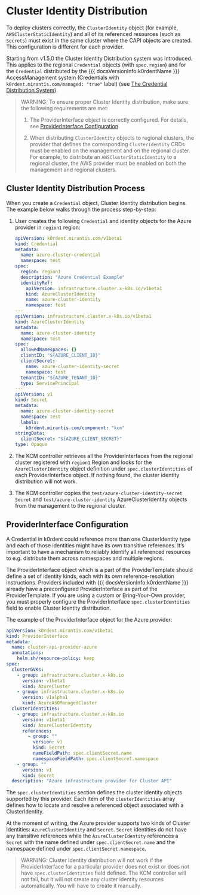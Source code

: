 # Cluster Identity Distribution

To deploy clusters correctly, the `ClusterIdentity` object (for example, `AWSClusterStaticIdentity`) and all of its
referenced resources (such as `Secrets`) must exist in the same cluster where the CAPI objects are created.
This configuration is different for each provider.

Starting from v1.5.0 the Cluster Identity Distribution system was introduced. This applies to the regional `Credential`
objects (with `spec.region`) and for the `Credential` distributed by the {{{ docsVersionInfo.k0rdentName }}}
AccessManagement system (Credentials with `k0rdent.mirantis.com/managed: "true"` label)
(see [The Credential Distribution System](credentials-propagation.md#the-credential-distribution-system)).

> WARNING:
> To ensure proper Cluster Identity distribution, make sure the following requirements are met:
> 
> 1. The ProviderInterface object is correctly configured. For details, see 
> [ProviderInterface Configuration](#providerinterface-configuration).
> 
> 2. When distributing `ClusterIdentity` objects to regional clusters, the provider that defines the corresponding
> `ClusterIdentity` CRDs must be enabled on the management and on the regional cluster. For example, to distribute
> an `AWSClusterStaticIdentity` to a regional cluster, the AWS provider must be enabled on both the
> management and regional clusters.

## Cluster Identity Distribution Process

When you create a `Credential` object, Cluster Identity distribution begins. The example below walks through
the process step-by-step:

1. User creates the following `Credential` and identity objects for the Azure provider in `region1` region:

    ```yaml
    apiVersion: k0rdent.mirantis.com/v1beta1
    kind: Credential
    metadata:
      name: azure-cluster-credential
      namespace: test
    spec:
      region: region1
      description: "Azure Credential Example"
      identityRef:
        apiVersion: infrastructure.cluster.x-k8s.io/v1beta1
        kind: AzureClusterIdentity
        name: azure-cluster-identity
        namespace: test
    ---
    apiVersion: infrastructure.cluster.x-k8s.io/v1beta1
    kind: AzureClusterIdentity
    metadata:
      name: azure-cluster-identity
      namespace: test
    spec:
      allowedNamespaces: {}
      clientID: "${AZURE_CLIENT_ID}"
      clientSecret:
        name: azure-cluster-identity-secret
        namespace: test
      tenantID: "${AZURE_TENANT_ID}"
      type: ServicePrincipal
    ---
    apiVersion: v1
    kind: Secret
    metadata:
      name: azure-cluster-identity-secret
      namespace: test
      labels:
        k0rdent.mirantis.com/component: "kcm"
    stringData:
      clientSecret: "${AZURE_CLIENT_SECRET}"
    type: Opaque
    ```
   
2. The KCM controller retrieves all the ProviderInterfaces from the regional cluster registered with `region1` Region
and looks for the `AzureClusterIdentity` object definition under `spec.clusterIdentities` of each ProviderInterface
object. If nothing found, the cluster identity distribution will not work.

3. The KCM controller copies the `test/azure-cluster-identity-secret` `Secret` and `test/azure-cluster-identity`
AzureClusterIdentity objects from the management to the regional cluster.

## ProviderInterface Configuration

A Credential in k0rdent could reference more than one ClusterIdentity type and each of those identities might have
its own transitive references.
It’s important to have a mechanism to reliably identify all referenced resources to e.g. distribute them across
namespaces and multiple regions.

The ProviderInterface object which is a part of the ProviderTemplate should define a set of identity kinds, each
with its own reference-resolution instructions. Providers included with {{{ docsVersionInfo.k0rdentName }}} already
have a preconfigured ProviderInterface as part of the ProviderTemplate. If you are using a custom or Bring-Your-Own
provider, you must properly configure the ProviderInterface `spec.clusterIdentities` field to enable Cluster
Identity distribution.

The example of the ProviderInterface object for the Azure provider:

```yaml
apiVersion: k0rdent.mirantis.com/v1beta1
kind: ProviderInterface
metadata:
  name: cluster-api-provider-azure
  annotations:
    helm.sh/resource-policy: keep
spec:
  clusterGVKs:
    - group: infrastructure.cluster.x-k8s.io
      version: v1beta1
      kind: AzureCluster
    - group: infrastructure.cluster.x-k8s.io
      version: v1alpha1
      kind: AzureASOManagedCluster
  clusterIdentities:
    - group: infrastructure.cluster.x-k8s.io
      version: v1beta1
      kind: AzureClusterIdentity
      references:
        - group: ""
          version: v1
          kind: Secret
          nameFieldPath: spec.clientSecret.name
          namespaceFieldPath: spec.clientSecret.namespace
    - group: ""
      version: v1
      kind: Secret
  description: "Azure infrastructure provider for Cluster API"
```

The `spec.clusterIdentities` section defines the cluster identity objects supported by this provider. Each item
of the `clusterIdentities` array defines how to locate and resolve a referenced object associated with
a ClusterIdentity.

At the moment of writing, the Azure provider supports two kinds of Cluster Identities: `AzureClusterIdentity` and
`Secret`. `Secret` identities do not have any transitive references while the `AzureClusterIdentity` references
a `Secret` with the name defined under `spec.clientSecret.name` and the namespace defined under
`spec.clientSecret.namespace`.

> WARNING:
> Cluster Identity distribution will not work if the ProviderInterface for a particular provider does not exist or
> does not have `spec.clusterIdentities` field defined. The KCM controller will not fail, but it will not create any cluster
> identity resources automatically. You will have to create it manually.

